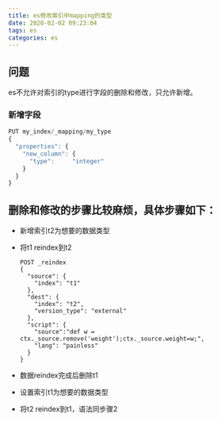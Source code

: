 ```yaml
---
title: es修改索引中mapping的类型
date: 2020-02-02 09:23:04
tags: es
categories: es
---
```


## 问题

es不允许对索引的type进行字段的删除和修改，只允许新增。

### 新增字段

```js
PUT my_index/_mapping/my_type
{
  "properties": {
    "new_column": { 
      "type":     "integer"
    }
  }
}
```

## 删除和修改的步骤比较麻烦，具体步骤如下：

- 新增索引t2为想要的数据类型

- 将t1 reindex到t2

  ```
  POST _reindex
  {
    "source": {
      "index": "t1"
    },
    "dest": {
      "index": "t2",
      "version_type": "external"
    },
    "script": {
      "source":"def w = ctx._source.remove('weight');ctx._source.weight=w;",
      "lang": "painless"
    }
  }
  ```

- 数据reindex完成后删除t1
- 设置索引t1为想要的数据类型

- 将t2 reindex到t1，语法同步骤2